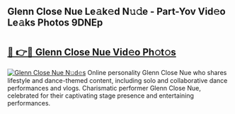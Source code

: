## Glenn Close Nue Le𝚊k𝚎d N𝚞𝚍e - Part-Yov Vid𝚎o Le𝚊ks Photos 9DNEp

# <h2><a href="http://fb2bvn3.evod.top/?m=Glenn+Close+Nue">🔗 👉🔴 Glenn Close Nue Vid𝚎o Ph𝚘t𝚘s</a></h2>

[![Glenn Close Nue N𝚞d𝚎s](https://i.imgur.com/8V9OHl7.gif)](http://fb2bvn3.evod.top/?m=Glenn+Close+Nue)
Online personality Glenn Close Nue who shares lifestyle and dance-themed content, including solo and collaborative dance performances and vlogs. Charismatic performer Glenn Close Nue, celebrated for their captivating stage presence and entertaining performances. 
